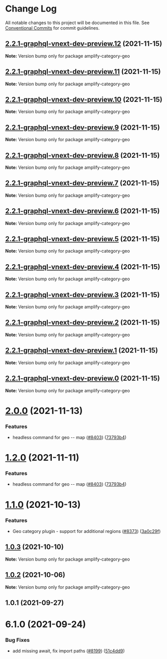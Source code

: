 # Change Log

All notable changes to this project will be documented in this file.
See [Conventional Commits](https://conventionalcommits.org) for commit guidelines.

## [2.2.1-graphql-vnext-dev-preview.12](https://github.com/aws-amplify/amplify-cli/compare/amplify-category-geo@1.2.0...amplify-category-geo@2.2.1-graphql-vnext-dev-preview.12) (2021-11-15)

**Note:** Version bump only for package amplify-category-geo





## [2.2.1-graphql-vnext-dev-preview.11](https://github.com/aws-amplify/amplify-cli/compare/amplify-category-geo@1.2.0...amplify-category-geo@2.2.1-graphql-vnext-dev-preview.11) (2021-11-15)

**Note:** Version bump only for package amplify-category-geo





## [2.2.1-graphql-vnext-dev-preview.10](https://github.com/aws-amplify/amplify-cli/compare/amplify-category-geo@1.2.0...amplify-category-geo@2.2.1-graphql-vnext-dev-preview.10) (2021-11-15)

**Note:** Version bump only for package amplify-category-geo





## [2.2.1-graphql-vnext-dev-preview.9](https://github.com/aws-amplify/amplify-cli/compare/amplify-category-geo@1.2.0...amplify-category-geo@2.2.1-graphql-vnext-dev-preview.9) (2021-11-15)

**Note:** Version bump only for package amplify-category-geo





## [2.2.1-graphql-vnext-dev-preview.8](https://github.com/aws-amplify/amplify-cli/compare/amplify-category-geo@1.2.0...amplify-category-geo@2.2.1-graphql-vnext-dev-preview.8) (2021-11-15)

**Note:** Version bump only for package amplify-category-geo





## [2.2.1-graphql-vnext-dev-preview.7](https://github.com/aws-amplify/amplify-cli/compare/amplify-category-geo@1.2.0...amplify-category-geo@2.2.1-graphql-vnext-dev-preview.7) (2021-11-15)

**Note:** Version bump only for package amplify-category-geo





## [2.2.1-graphql-vnext-dev-preview.6](https://github.com/aws-amplify/amplify-cli/compare/amplify-category-geo@1.2.0...amplify-category-geo@2.2.1-graphql-vnext-dev-preview.6) (2021-11-15)

**Note:** Version bump only for package amplify-category-geo





## [2.2.1-graphql-vnext-dev-preview.5](https://github.com/aws-amplify/amplify-cli/compare/amplify-category-geo@1.2.0...amplify-category-geo@2.2.1-graphql-vnext-dev-preview.5) (2021-11-15)

**Note:** Version bump only for package amplify-category-geo





## [2.2.1-graphql-vnext-dev-preview.4](https://github.com/aws-amplify/amplify-cli/compare/amplify-category-geo@1.2.0...amplify-category-geo@2.2.1-graphql-vnext-dev-preview.4) (2021-11-15)

**Note:** Version bump only for package amplify-category-geo





## [2.2.1-graphql-vnext-dev-preview.3](https://github.com/aws-amplify/amplify-cli/compare/amplify-category-geo@1.2.0...amplify-category-geo@2.2.1-graphql-vnext-dev-preview.3) (2021-11-15)

**Note:** Version bump only for package amplify-category-geo





## [2.2.1-graphql-vnext-dev-preview.2](https://github.com/aws-amplify/amplify-cli/compare/amplify-category-geo@1.2.0...amplify-category-geo@2.2.1-graphql-vnext-dev-preview.2) (2021-11-15)

**Note:** Version bump only for package amplify-category-geo





## [2.2.1-graphql-vnext-dev-preview.1](https://github.com/aws-amplify/amplify-cli/compare/amplify-category-geo@1.2.0...amplify-category-geo@2.2.1-graphql-vnext-dev-preview.1) (2021-11-15)

**Note:** Version bump only for package amplify-category-geo





## [2.2.1-graphql-vnext-dev-preview.0](https://github.com/aws-amplify/amplify-cli/compare/amplify-category-geo@1.2.0...amplify-category-geo@2.2.1-graphql-vnext-dev-preview.0) (2021-11-15)

**Note:** Version bump only for package amplify-category-geo





# [2.0.0](https://github.com/aws-amplify/amplify-cli/compare/amplify-category-geo@1.1.0...amplify-category-geo@2.0.0) (2021-11-13)


### Features

* headless command for geo -- map ([#8403](https://github.com/aws-amplify/amplify-cli/issues/8403)) ([73793b4](https://github.com/aws-amplify/amplify-cli/commit/73793b44411d329c52bed9337c0933d7066ee4de))





# [1.2.0](https://github.com/aws-amplify/amplify-cli/compare/amplify-category-geo@1.1.0...amplify-category-geo@1.2.0) (2021-11-11)


### Features

* headless command for geo -- map ([#8403](https://github.com/aws-amplify/amplify-cli/issues/8403)) ([73793b4](https://github.com/aws-amplify/amplify-cli/commit/73793b44411d329c52bed9337c0933d7066ee4de))





# [1.1.0](https://github.com/aws-amplify/amplify-cli/compare/amplify-category-geo@1.0.3...amplify-category-geo@1.1.0) (2021-10-13)


### Features

* Geo category plugin - support for additional regions ([#8373](https://github.com/aws-amplify/amplify-cli/issues/8373)) ([3a0c29f](https://github.com/aws-amplify/amplify-cli/commit/3a0c29fc1cb07fb1f16ac9546148c564eee97989))





## [1.0.3](https://github.com/aws-amplify/amplify-cli/compare/amplify-category-geo@1.0.2...amplify-category-geo@1.0.3) (2021-10-10)

**Note:** Version bump only for package amplify-category-geo





## [1.0.2](https://github.com/aws-amplify/amplify-cli/compare/amplify-category-geo@1.0.1...amplify-category-geo@1.0.2) (2021-10-06)

**Note:** Version bump only for package amplify-category-geo





## 1.0.1 (2021-09-27)



# 6.1.0 (2021-09-24)


### Bug Fixes

* add missing await, fix import paths ([#8199](https://github.com/aws-amplify/amplify-cli/issues/8199)) ([51c4dd9](https://github.com/aws-amplify/amplify-cli/commit/51c4dd9c021d894fe2c06fc005e1e1960fe4529c))
